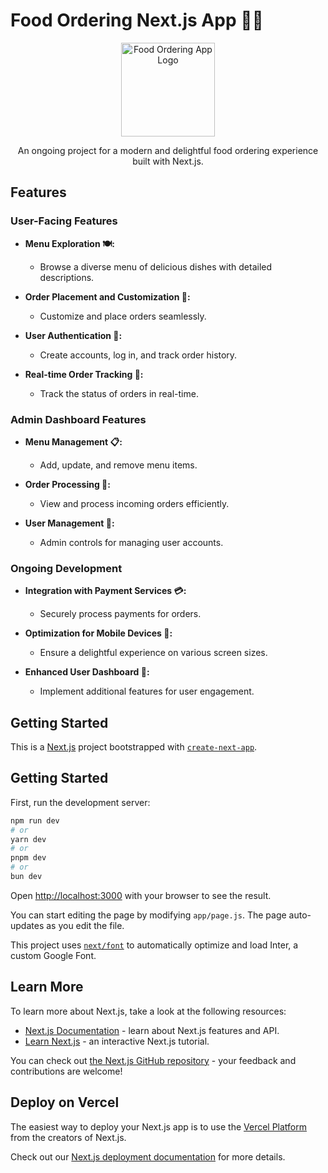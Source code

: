 # Food Ordering Next.js App 🍔🚀

<p align="center">
  <img src="dennisnzioki.com" alt="Food Ordering App Logo" width="150">
</p>

<p align="center">An ongoing project for a modern and delightful food ordering experience built with Next.js.</p>

## Features

### User-Facing Features

- **Menu Exploration 🍽️:**
  - Browse a diverse menu of delicious dishes with detailed descriptions.

- **Order Placement and Customization 🛒:**
  - Customize and place orders seamlessly.

- **User Authentication 🔐:**
  - Create accounts, log in, and track order history.

- **Real-time Order Tracking 🚚:**
  - Track the status of orders in real-time.

### Admin Dashboard Features

- **Menu Management 📋:**
  - Add, update, and remove menu items.

- **Order Processing 🔄:**
  - View and process incoming orders efficiently.

- **User Management 👤:**
  - Admin controls for managing user accounts.

### Ongoing Development

- **Integration with Payment Services 💳:**
  - Securely process payments for orders.

- **Optimization for Mobile Devices 📱:**
  - Ensure a delightful experience on various screen sizes.

- **Enhanced User Dashboard 🎉:**
  - Implement additional features for user engagement.

## Getting Started
This is a [Next.js](https://nextjs.org/) project bootstrapped with [`create-next-app`](https://github.com/vercel/next.js/tree/canary/packages/create-next-app).

## Getting Started

First, run the development server:

```bash
npm run dev
# or
yarn dev
# or
pnpm dev
# or
bun dev
```

Open [http://localhost:3000](http://localhost:3000) with your browser to see the result.

You can start editing the page by modifying `app/page.js`. The page auto-updates as you edit the file.

This project uses [`next/font`](https://nextjs.org/docs/basic-features/font-optimization) to automatically optimize and load Inter, a custom Google Font.

## Learn More

To learn more about Next.js, take a look at the following resources:

- [Next.js Documentation](https://nextjs.org/docs) - learn about Next.js features and API.
- [Learn Next.js](https://nextjs.org/learn) - an interactive Next.js tutorial.

You can check out [the Next.js GitHub repository](https://github.com/vercel/next.js/) - your feedback and contributions are welcome!

## Deploy on Vercel

The easiest way to deploy your Next.js app is to use the [Vercel Platform](https://vercel.com/new?utm_medium=default-template&filter=next.js&utm_source=create-next-app&utm_campaign=create-next-app-readme) from the creators of Next.js.

Check out our [Next.js deployment documentation](https://nextjs.org/docs/deployment) for more details.
